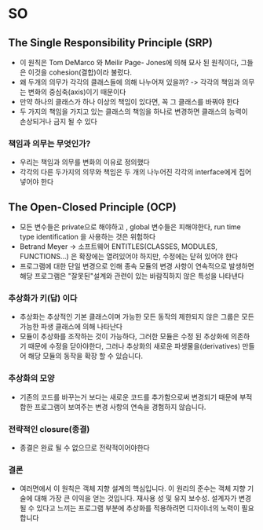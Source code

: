 # SO
## The Single Responsibility Principle (SRP)
* 이 원칙은 Tom DeMarco 와 Meilir Page- Jones에 의해 묘사 된 원칙이다, 그들은 이것을 cohesion(결합)이라 불렀다.
* 왜  두개의 의무가 각각의 클래스들에 의해 나누어져 있을까?  -> 각각의 책임과 의무는 변화의 중심축(axis)이기 때문이다
* 만약 하나의 클래스가 하나 이상의 책임이 있다면, 꼭 그 클래스를 바꿔야 한다
* 두 가지의 책임을 가지고 있는 클래스의 책임을 하나로 변경하면 클래스의 능력이 손상되거나 금지 될 수 있다

### 책임과 의무는 무엇인가?
* 우리는 책임과 의무를 변화의 이유로 정의했다 
* 각각의 다른 두가지의 의무와 책임은 두 개의 나누어진 각각의 interface에게 집어넣어야 한다

## The Open-Closed Principle (OCP)
* 모든 변수들은 private으로 해야하고 , global 변수들은 피해야한다, run time type identification 을 사용하는 것은 위험하다
* Betrand Meyer -> 소프트웨어 ENTITLES(CLASSES, MODULES, FUNCTIONS…) 은 확장에는 열려있어야 하지만, 수정에는 닫혀 있어야 한다
* 프로그램에 대한 단일 변경으로 인해 종속 모듈의 변경 사항이 연속적으로 발생하면 해당 프로그램은 "잘못된"설계와 관련이 있는 바람직하지 않은 특성을 나타낸다

### 추상화가 키(답) 이다
* 추상화는 추상적인 기본 클래스이며 가능한 모든 동작의 제한되지 않은 그룹은 모든 가능한 파생 클래스에 의해 나타난다
* 모듈이 추상화를 조작하는 것이 가능하다, 그러한 모듈은 수정 된 추상화에 의존하기 때문에 수정을 닫아야한다, 그러나 추상화의 새로운 파생물을(derivatives) 만들어 해당 모듈의 동작을 확장 할 수 있습니다.

### 추상화의 모양
* 기존의 코드를 바꾸는거 보다는 새로운 코드를 추가함으로써 변경되기 때문에 부적합한 프로그램이 보여주는 변경 사항의 연속을 경험하지 않습니다.

### 전략적인 closure(종결)
* 종결은 완료 될 수 없으므로 전략적이어야한다

### 결론
* 여러면에서 이 원칙은 객체 지향 설계의 핵심입니다. 이 원리의 준수는 객체 지향 기술에 대해 가장 큰 이익을 얻는 것입니다. 재사용 성 및 유지 보수성. 설계자가 변경 될 수 있다고 느끼는 프로그램 부분에 추상화를 적용하려면 디자이너의 노력이 필요합니다



